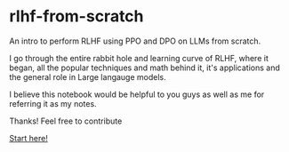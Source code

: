 # rlhf-from-scratch
An intro to perform RLHF using PPO and DPO on LLMs from scratch.

I go through the entire rabbit hole and learning curve of RLHF, where it began, all the popular techniques and math behind it, it's applications and the general role in Large langauge models.

I believe this notebook would be helpful to you guys as well as me for referring it as my notes.

Thanks! Feel free to contribute

[Start here!](tutorial.ipynb)